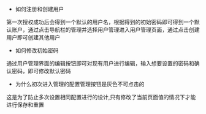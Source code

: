 + 如何注册和创建用户

第一次授权成功后会得到一个默认的用户名，根据得到的初始密码即可得到一个默认账户，通过点击导航栏的管理并选择用户管理进入用户管理页面，通过点击创建用户即可创建其他用户

+ 如何修改初始密码

通过用户管理界面的编辑按钮即可对现有用户进行编辑，输入想要设置的密码和确认密码，即可修改默认密码

+ 为什么初次进入管理的配置管理按钮是灰色不可点击的

这是为了防止多次设置相同配置进行的设计,只有修改了当前页面值的情况下才能进行保存和重置

